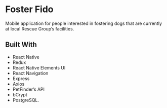 # Foster Fido
Mobile application for people interested in fostering dogs that are currently at local Rescue Group’s facilities.

## Built With
* React Native
* Redux
* React Native Elements UI
* React Navigation
* Express
* Axios
* PetFinder’s API
* bCrypt
* PostgreSQL.
